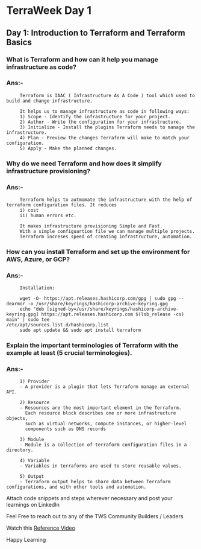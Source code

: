 # TerraWeek Day 1

## Day 1: Introduction to Terraform and Terraform Basics

### What is Terraform and how can it help you manage infrastructure as code?
### Ans:- 
         Terraform is IAAC ( Infrastructure As A Code ) tool which used to build and change infrastructure.
         
         It helps us to manage infrastructure as code in following ways:
         1) Scope - Identify the infrastructure for your project.
         2) Author - Write the configuration for your infrastructure.
         3) Initialize - Install the plugins Terraform needs to manage the infrastructure.
         4) Plan - Preview the changes Terraform will make to match your configuration.
         5) Apply - Make the planned changes.
  

### Why do we need Terraform and how does it simplify infrastructure provisioning?
### Ans:-
         Terraform helps to autmomate the infrastructure with the help of terraform configuration files. It reduces 
         i) cost
         ii) human errors etc.
         
         It makes infrastructure provisioning Simple and Fast. 
         With a simple configuartion file we can manage multiple projects.
         Terraform increses speed of creating infrastructure, automation. 
         
         
### How can you install Terraform and set up the environment for AWS, Azure, or GCP?
### Ans:-
         Installation:
         
         wget -O- https://apt.releases.hashicorp.com/gpg | sudo gpg --dearmor -o /usr/share/keyrings/hashicorp-archive-keyring.gpg
         echo "deb [signed-by=/usr/share/keyrings/hashicorp-archive-keyring.gpg] https://apt.releases.hashicorp.com $(lsb_release -cs) main" | sudo tee                    /etc/apt/sources.list.d/hashicorp.list
         sudo apt update && sudo apt install terraform
         
         
         
### Explain the important terminologies of Terraform with the example at least (5 crucial terminologies).
### Ans:- 
         1) Provider
         - A provider is a plugin that lets Terraform manage an external API.
         
         2) Resource
         - Resources are the most important element in the Terraform.
           Each resource block describes one or more infrastructure objects,
           such as virtual networks, compute instances, or higher-level
           components such as DNS records
         
         3) Module
         - Module is a collection of terraform configuration files in a directory.
         
         4) Variable
         - Variables in terraforms are used to store reusable values.
         
         5) Output
         - Terraform output helps to share data between Terraform configurations, and with other tools and automation.
         
Attach code snippets and steps wherever necessary and post your learnings on LinkedIn

Feel Free to reach out to any of the TWS Community Builders / Leaders

Watch this [Reference Video](https://www.youtube.com/live/965CaSveIEI?feature=share)

Happy Learning 
